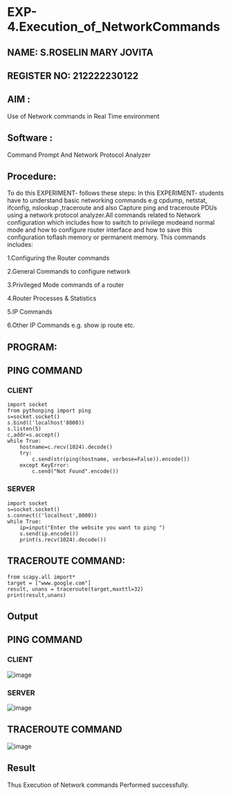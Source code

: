 # EXP-4.Execution_of_NetworkCommands
## NAME: S.ROSELIN MARY JOVITA
## REGISTER NO: 212222230122
## AIM :
Use of Network commands in Real Time environment
## Software :
Command Prompt And Network Protocol Analyzer
## Procedure: 
To do this EXPERIMENT- follows these steps:
In this EXPERIMENT- students have to understand basic networking commands e.g cpdump, netstat, ifconfig, nslookup ,traceroute and also Capture ping and traceroute PDUs using a network protocol analyzer.All commands related to Network configuration which includes how to switch to privilege modeand normal mode and how to configure router interface and how to save this configuration toflash memory or permanent memory.
This commands includes:

1.Configuring the Router commands

2.General Commands to configure network

3.Privileged Mode commands of a router 

4.Router Processes & Statistics

5.IP Commands

6.Other IP Commands e.g. show ip route etc.


## PROGRAM:
## PING COMMAND
### CLIENT
```
import socket 
from pythonping import ping 
s=socket.socket() 
s.bind(('localhost'8000)) 
s.listen(5) 
c,addr=s.accept() 
while True: 
    hostname=c.recv(1024).decode() 
    try: 
        c.send(str(ping(hostname, verbose=False)).encode()) 
    except KeyError: 
        c.send("Not Found".encode())
```
### SERVER
```
import socket 
s=socket.socket() 
s.connect(('localhost',8000)) 
while True: 
    ip=input("Enter the website you want to ping ") 
    s.send(ip.encode()) 
    print(s.recv(1024).decode())
```

## TRACEROUTE COMMAND:
```
from scapy.all import* 
target = ["www.google.com"] 
result, unans = traceroute(target,maxttl=32) 
print(result,unans)
```
## Output
## PING COMMAND
### CLIENT
![image](https://github.com/Safeeq-Fazil/4.Execution_of_NetworkCommends/assets/118680361/94b257b7-bc90-4764-a87c-ab7fae09e288)

### SERVER
![image](https://github.com/Safeeq-Fazil/4.Execution_of_NetworkCommends/assets/118680361/699ce24a-a2c9-4f94-a7b5-9fd7ecb6f981)

## TRACEROUTE COMMAND
![image](https://github.com/Safeeq-Fazil/4.Execution_of_NetworkCommends/assets/118680361/e6700ae2-fe8f-4c02-b36c-a6e01786ff2a)

## Result
Thus Execution of Network commands Performed successfully.
